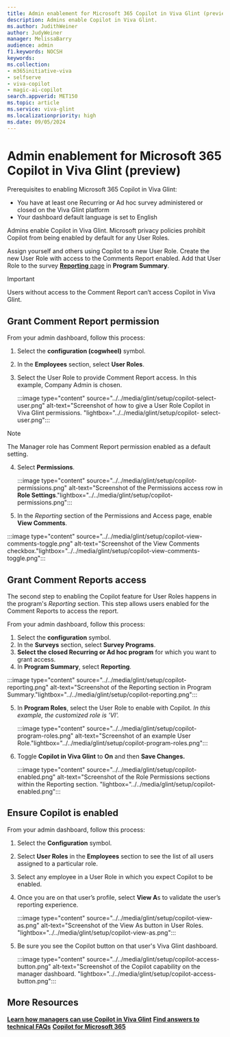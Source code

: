 ```yaml
---
title: Admin enablement for Microsoft 365 Copilot in Viva Glint (preview)
description: Admins enable Copilot in Viva Glint. 
ms.author: JudithWeiner
author: JudyWeiner
manager: MelissaBarry
audience: admin
f1.keywords: NOCSH
keywords: 
ms.collection:  
- m365initiative-viva
- selfserve
- viva-copilot
- magic-ai-copilot 
search.appverid: MET150 
ms.topic: article
ms.service: viva-glint
ms.localizationpriority: high
ms.date: 09/05/2024
---
```


# Admin enablement for Microsoft 365 Copilot in Viva Glint (preview)

Prerequisites to enabling Microsoft 365 Copilot in Viva Glint:
- You have at least one Recurring or Ad hoc survey administered or closed on the Viva Glint platform
- Your dashboard default language is set to English

Admins enable Copilot in Viva Glint. Microsoft privacy policies prohibit Copilot from being enabled by default for any User Roles. 

Assign yourself and others using Copilot to a new User Role. Create the new User Role with access to the Comments Report enabled. Add that User Role to the survey [**Reporting** page](https://go.microsoft.com/fwlink/?linkid=2285645) in **Program Summary**. 

>[!IMPORTANT]
>Users without access to the Comment Report can’t access Copilot in Viva Glint.

## Grant Comment Report permission

From your admin dashboard, follow this process:

1.	Select the **configuration (cogwheel)** symbol.
2.	In the **Employees** section, select **User Roles**.
3.	Select the User Role to provide Comment Report access. In this example, Company Admin is chosen.
   
     :::image type="content" source="../../media/glint/setup/copilot-select-user.png" alt-text="Screenshot of how to give a User Role Copilot in Viva Glint permissions. "lightbox="../../media/glint/setup/copilot- select-user.png":::

>[!NOTE]
>The Manager role has Comment Report permission enabled as a default setting.

4. Select **Permissions**.
  
   :::image type="content" source="../../media/glint/setup/copilot-permissions.png" alt-text="Screenshot of the Permissions access row in **Role Settings**."lightbox="../../media/glint/setup/copilot-permissions.png":::

5.	In the *Reporting* section of the Permissions and Access page, enable **View Comments**.

   :::image type="content" source="../../media/glint/setup/copilot-view-comments-toggle.png" alt-text="Screenshot of the View Comments checkbox."lightbox="../../media/glint/setup/copilot-view-comments-toggle.png":::

## Grant Comment Reports access 

The second step to enabling the Copilot feature for User Roles happens in the program's *Reporting* section. This step allows users enabled for the Comment Reports to access the report.

From your admin dashboard, follow this process:

1.	Select the **configuration** symbol.
2.	In the **Surveys** section, select **Survey Programs**.
3.	**Select the closed Recurring or Ad hoc program** for which you want to grant access.
4.	In **Program Summary**, select **Reporting**.

   :::image type="content" source="../../media/glint/setup/copilot-reporting.png" alt-text="Screenshot of the Reporting section in Program Summary."lightbox="../../media/glint/setup/copilot-reporting.png":::

5. In **Program Roles**, select the User Role to enable with Copilot. *In this example, the customized role is 'VI'.*

    :::image type="content" source="../../media/glint/setup/copilot-program-roles.png" alt-text="Screenshot of an example User Role."lightbox="../../media/glint/setup/copilot-program-roles.png":::

6. Toggle **Copilot in Viva Glint** to **On** and then **Save Changes.**

    :::image type="content" source="../../media/glint/setup/copilot-enabled.png" alt-text="Screenshot of the Role Permissions sections within the Reporting section. "lightbox="../../media/glint/setup/copilot- 
    enabled.png":::

## Ensure Copilot is enabled

From your admin dashboard, follow this process:

1.	Select the **Configuration** symbol.
2.	Select **User Roles** in the **Employees** section to see the list of all users assigned to a particular role.
3.	Select any employee in a User Role in which you expect Copilot to be enabled.
4.	Once you are on that user’s profile, select **View A**s to validate the user’s reporting experience.

    :::image type="content" source="../../media/glint/setup/copilot-view-as.png" alt-text="Screenshot of the View As button in User Roles. "lightbox="../../media/glint/setup/copilot-view-as.png":::

5. Be sure you see the Copilot button on that user's Viva Glint dashboard.

    :::image type="content" source="../../media/glint/setup/copilot-access-button.png" alt-text="Screenshot of the Copilot capability on the manager dashboard. "lightbox="../../media/glint/setup/copilot-access-button.png":::

## More Resources

[**Learn how managers can use Copilot in Viva Glint**](https://go.microsoft.com/fwlink/?linkid=2274072)
[**Find answers to technical FAQs**](https://go.microsoft.com/fwlink/?linkid=2274071)
[**Copilot for Microsoft 365**](https://adoption.microsoft.com/copilot/)
